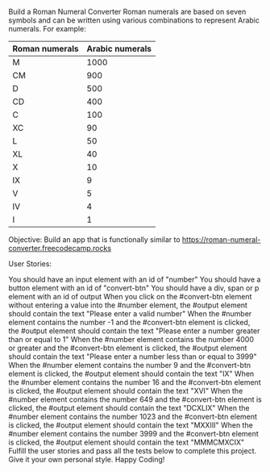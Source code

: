Build a Roman Numeral Converter
Roman numerals are based on seven symbols and can be written using various combinations to represent Arabic numerals. For example:

| Roman numerals | Arabic numerals  |
|----------------|------------------|
| M              | 1000             |
| CM             | 900              |
| D              | 500              |
| CD             | 400              |
| C              | 100              |
| XC             | 90               |
| L              | 50               |
| XL             | 40               |
| X              | 10               |
| IX             | 9                |
| V              | 5                |
| IV             | 4                |
| I              | 1                |

Objective: Build an app that is functionally similar to https://roman-numeral-converter.freecodecamp.rocks

User Stories:

You should have an input element with an id of "number"
You should have a button element with an id of "convert-btn"
You should have a div, span or p element with an id of output
When you click on the #convert-btn element without entering a value into the #number element, the #output element should contain the text "Please enter a valid number"
When the #number element contains the number -1 and the #convert-btn element is clicked, the #output element should contain the text "Please enter a number greater than or equal to 1"
When the #number element contains the number 4000 or greater and the #convert-btn element is clicked, the #output element should contain the text "Please enter a number less than or equal to 3999"
When the #number element contains the number 9 and the #convert-btn element is clicked, the #output element should contain the text "IX"
When the #number element contains the number 16 and the #convert-btn element is clicked, the #output element should contain the text "XVI"
When the #number element contains the number 649 and the #convert-btn element is clicked, the #output element should contain the text "DCXLIX"
When the #number element contains the number 1023 and the #convert-btn element is clicked, the #output element should contain the text "MXXIII"
When the #number element contains the number 3999 and the #convert-btn element is clicked, the #output element should contain the text "MMMCMXCIX"
Fulfill the user stories and pass all the tests below to complete this project. Give it your own personal style. Happy Coding!

